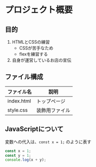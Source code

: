 # プロジェクト概要
## 目的
1. HTMLとCSSの練習
    - CSSが苦手なため
    - flexを練習する
1. 自身が運営しているお店の宣伝 

## ファイル構成
| ファイル名 | 説明 |
|---|---|
|index.html|トップページ|
|style.css|装飾用ファイル|

## JavaScriptについて
変数への代入は、`const x = 1;` のように表す

```javascript
const x = 1;
const y = 1;
console.log(x + y);
```